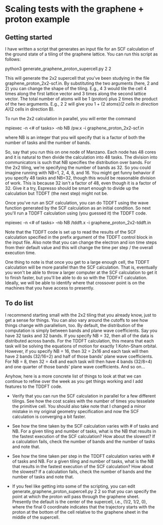 # Scaling tests with the graphene + proton example

## Getting started

I have written a script that generates an input file for an SCF calculation of the ground state of a tiling of the graphene lattice.
You can run this script as follows:

python3 generate_graphene_proton_supercell.py 2 2

This will generate the 2x2 supercell that you've been studying in the file graphene_proton_2x2-scf.in.
By substituting the two arguments (here, 2 and 2) you can change the shape of the tiling.
E.g., 4 3 would tile the cell 4 times along the first lattice vector and 3 times along the second lattice vector.
The total number of atoms will be 1 (proton) plus 2 times the product of the two arguments.
E.g., 2 2 will give you 1 + (2 atoms)*(2 cells in direction A)*(2 cells in direction B).

To run the 2x2 calculation in parallel, you will enter the command

mpiexec -n <# of tasks> -nb NB <path to pw.x>/pw.x -i graphene_proton_2x2-scf.in

where NB is an integer that you will specify that is a factor of both the number of tasks and the number of bands.

So, say that you run this on one node of Manzano.
Each node has 48 cores and it is natural to then divide the calculation into 48 tasks.
The division into communicators is such that NB specifies the distribution over bands.
For the 2x2 tiling, we're specifying the number of bands as 32.
So you could imagine running with NB=1, 2, 4, 8, and 16.
You might get funny behavior if you specify 48 tasks and NB=32, though this would be reasonable division of work.
This is because 32 isn't a factor of 48, even though it is a factor of 32.
Give it a try, Espresso should be smart enough to divide up the calculation but TDDFT (the next step) might not be.

Once you've run an SCF calculation, you can do TDDFT using the wave function generated by the SCF calculation as an initial condition.
So next you'll run a TDDFT calculation using (you guessed it) the TDDFT code.

mpiexec -n <# of tasks> -nb NB <path to tddft.x>/tddft.x -i graphene_proton_2x2-tddft.in

Note that the TDDFT code is set up to read the results of the SCF calculation
specified in the prefix argument of the TDDFT control block in the input file.
Also note that you can change the electron and ion time steps from their default value and
this will change the time per step / the overall execution time.

One thing to note is that once you get to a large enough cell, the TDDFT
calculation will be more parallel than the SCF calculation.
That is, eventually you won't be able to throw a larger computer at the SCF calculation to get it to finish faster,
but you'll be able to do so with the TDDF±T calculation.
Ideally, we will be able to identify where that crossover point is on the machines that you have access to presently.

## To do list

I recommend starting small with the 2x2 tiling that you already know, just to get a sense for things.
You can also vary around the cutoffs to see how things change with parallelism, too.
By default, the distribution of the computation is simply between bands and plane wave coefficients.
Say you have 32 tasks and 32 bands.
If you specify NB = 32, then all of the data is distributed across bands.
For the TDDFT calculation, this means that each task will be solving the equations of motion for exactly 1 Kohn-Sham orbital.
However, if you specify NB = 16, then 32 = 2x16 and each task will then have 2 bands (32/16=2) and half of those bands' plane wave coefficients.
For NB = 8, then 32 = 4x8 and each task will then have 4 bands (32/8=4) and one quarter of those bands' plane wave coefficients.
And so on...

Anyhow, here is a more concrete list of things to look at that we can continue to refine over the week as
you get things working and I add features to the TDDFT code.

* Verify that you can run the SCF calculation in parallel for a few different tilings.
See how the cost scales with the number of times you tesselate the primitive cell.
You should also take note that I changed a minor mistake in my original geometry specification 
and now the SCF calculation is converging a bit faster.

* See how the time taken by the SCF calculation varies with # of tasks and NB.
For a given tiling and number of tasks, what is the NB that results in the fastest execution of the SCF calculation?
How about the slowest?
If a calculation fails, check the number of bands and the number of tasks and note that.

* See how the time taken per step in the TDDFT calculation varies with # of tasks and NB.
For a given tiling and number of tasks, what is the NB that results in the fastest execution of the SCF calculation?
How about the slowest?
If a calculation fails, check the number of bands and the number of tasks and note that.

* If you feel like getting into some of the scripting, you can edit generate_graphene_proton_supercell.py 2 2 
so that you can specify the point at which the proton will pass through the graphene sheet.
Presently the default is the center of the supercell, i.e., (1/2, 1/2, 0), where the final 
0 coordinate indicates that the trajectory starts with the proton at the bottom of the cell
relative to the graphene sheet in the middle of the supercell.
